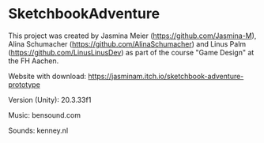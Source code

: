 # SketchbookAdventure
 
This project was created by Jasmina Meier (https://github.com/Jasmina-M), Alina Schumacher (https://github.com/AlinaSchumacher) and Linus Palm  (https://github.com/LinusLinusDev) as part of the course "Game Design" at the FH Aachen.

Website with download: https://jasminam.itch.io/sketchbook-adventure-prototype

Version (Unity): 20.3.33f1 

Music: bensound.com

Sounds: kenney.nl
